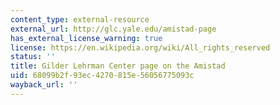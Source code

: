 ```yaml
---
content_type: external-resource
external_url: http://glc.yale.edu/amistad-page
has_external_license_warning: true
license: https://en.wikipedia.org/wiki/All_rights_reserved
status: ''
title: Gilder Lehrman Center page on the Amistad
uid: 68099b2f-93ec-4270-815e-56056775093c
wayback_url: ''
---
```

